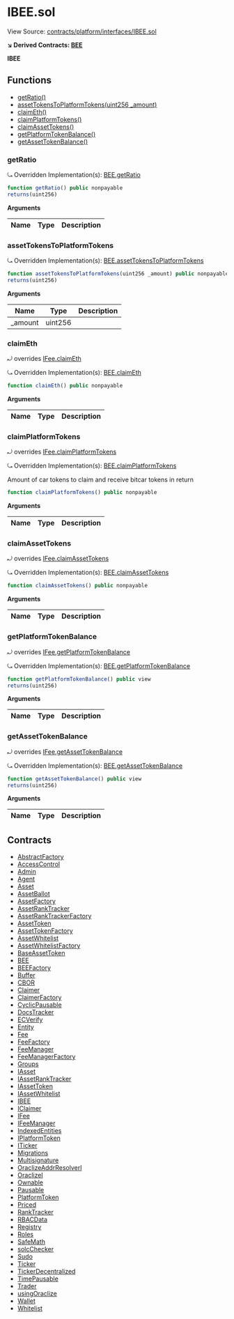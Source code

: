 # IBEE.sol

View Source: [contracts/platform/interfaces/IBEE.sol](../contracts/platform/interfaces/IBEE.sol)

**↘ Derived Contracts: [BEE](BEE.md)**

**IBEE**

## Functions

- [getRatio()](#getratio)
- [assetTokensToPlatformTokens(uint256 _amount)](#assettokenstoplatformtokens)
- [claimEth()](#claimeth)
- [claimPlatformTokens()](#claimplatformtokens)
- [claimAssetTokens()](#claimassettokens)
- [getPlatformTokenBalance()](#getplatformtokenbalance)
- [getAssetTokenBalance()](#getassettokenbalance)

### getRatio

⤿ Overridden Implementation(s): [BEE.getRatio](BEE.md#getratio)

```js
function getRatio() public nonpayable
returns(uint256)
```

**Arguments**

| Name        | Type           | Description  |
| ------------- |------------- | -----|

### assetTokensToPlatformTokens

⤿ Overridden Implementation(s): [BEE.assetTokensToPlatformTokens](BEE.md#assettokenstoplatformtokens)

```js
function assetTokensToPlatformTokens(uint256 _amount) public nonpayable
returns(uint256)
```

**Arguments**

| Name        | Type           | Description  |
| ------------- |------------- | -----|
| _amount | uint256 |  | 

### claimEth

⤾ overrides [IFee.claimEth](IFee.md#claimeth)

⤿ Overridden Implementation(s): [BEE.claimEth](BEE.md#claimeth)

```js
function claimEth() public nonpayable
```

**Arguments**

| Name        | Type           | Description  |
| ------------- |------------- | -----|

### claimPlatformTokens

⤾ overrides [IFee.claimPlatformTokens](IFee.md#claimplatformtokens)

⤿ Overridden Implementation(s): [BEE.claimPlatformTokens](BEE.md#claimplatformtokens)

Amount of car tokens to claim and receive bitcar tokens in return

```js
function claimPlatformTokens() public nonpayable
```

**Arguments**

| Name        | Type           | Description  |
| ------------- |------------- | -----|

### claimAssetTokens

⤾ overrides [IFee.claimAssetTokens](IFee.md#claimassettokens)

⤿ Overridden Implementation(s): [BEE.claimAssetTokens](BEE.md#claimassettokens)

```js
function claimAssetTokens() public nonpayable
```

**Arguments**

| Name        | Type           | Description  |
| ------------- |------------- | -----|

### getPlatformTokenBalance

⤾ overrides [IFee.getPlatformTokenBalance](IFee.md#getplatformtokenbalance)

⤿ Overridden Implementation(s): [BEE.getPlatformTokenBalance](BEE.md#getplatformtokenbalance)

```js
function getPlatformTokenBalance() public view
returns(uint256)
```

**Arguments**

| Name        | Type           | Description  |
| ------------- |------------- | -----|

### getAssetTokenBalance

⤾ overrides [IFee.getAssetTokenBalance](IFee.md#getassettokenbalance)

⤿ Overridden Implementation(s): [BEE.getAssetTokenBalance](BEE.md#getassettokenbalance)

```js
function getAssetTokenBalance() public view
returns(uint256)
```

**Arguments**

| Name        | Type           | Description  |
| ------------- |------------- | -----|

## Contracts

* [AbstractFactory](AbstractFactory.md)
* [AccessControl](AccessControl.md)
* [Admin](Admin.md)
* [Agent](Agent.md)
* [Asset](Asset.md)
* [AssetBallot](AssetBallot.md)
* [AssetFactory](AssetFactory.md)
* [AssetRankTracker](AssetRankTracker.md)
* [AssetRankTrackerFactory](AssetRankTrackerFactory.md)
* [AssetToken](AssetToken.md)
* [AssetTokenFactory](AssetTokenFactory.md)
* [AssetWhitelist](AssetWhitelist.md)
* [AssetWhitelistFactory](AssetWhitelistFactory.md)
* [BaseAssetToken](BaseAssetToken.md)
* [BEE](BEE.md)
* [BEEFactory](BEEFactory.md)
* [Buffer](Buffer.md)
* [CBOR](CBOR.md)
* [Claimer](Claimer.md)
* [ClaimerFactory](ClaimerFactory.md)
* [CyclicPausable](CyclicPausable.md)
* [DocsTracker](DocsTracker.md)
* [ECVerify](ECVerify.md)
* [Entity](Entity.md)
* [Fee](Fee.md)
* [FeeFactory](FeeFactory.md)
* [FeeManager](FeeManager.md)
* [FeeManagerFactory](FeeManagerFactory.md)
* [Groups](Groups.md)
* [IAsset](IAsset.md)
* [IAssetRankTracker](IAssetRankTracker.md)
* [IAssetToken](IAssetToken.md)
* [IAssetWhitelist](IAssetWhitelist.md)
* [IBEE](IBEE.md)
* [IClaimer](IClaimer.md)
* [IFee](IFee.md)
* [IFeeManager](IFeeManager.md)
* [IndexedEntities](IndexedEntities.md)
* [IPlatformToken](IPlatformToken.md)
* [ITicker](ITicker.md)
* [Migrations](Migrations.md)
* [Multisignature](Multisignature.md)
* [OraclizeAddrResolverI](OraclizeAddrResolverI.md)
* [OraclizeI](OraclizeI.md)
* [Ownable](Ownable.md)
* [Pausable](Pausable.md)
* [PlatformToken](PlatformToken.md)
* [Priced](Priced.md)
* [RankTracker](RankTracker.md)
* [RBACData](RBACData.md)
* [Registry](Registry.md)
* [Roles](Roles.md)
* [SafeMath](SafeMath.md)
* [solcChecker](solcChecker.md)
* [Sudo](Sudo.md)
* [Ticker](Ticker.md)
* [TickerDecentralized](TickerDecentralized.md)
* [TimePausable](TimePausable.md)
* [Trader](Trader.md)
* [usingOraclize](usingOraclize.md)
* [Wallet](Wallet.md)
* [Whitelist](Whitelist.md)
